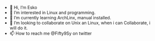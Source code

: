 - 👋 Hi, I’m Esko
- 👀 I’m interested in Linux and programming.
- 🌱 I’m currently learning ArchLinx, manual installed.
- 💞️ I’m looking to collaborate on Unix an Linux, when i can Collaborate, i will do it.
- 📫 How to reach me @Fifty9Sy on twitter

<!---
fifty9sys/fifty9sys is a ✨ special ✨ repository because its `README.md` (this file) appears on your GitHub profile.
You can click the Preview link to take a look at your changes.
--->
